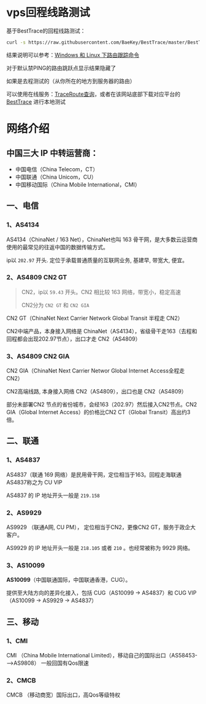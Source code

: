 # vps回程线路测试

基于BestTrace的回程线路测试：

```bash
curl -s https://raw.githubusercontent.com/BaeKey/BestTrace/master/BestTraceTest.sh | bash
```

结果说明可以参考：[Windows 和 Linux 下路由跟踪命令](https://v2try.com/archives/107.html)

对于默认禁PING的路由跳跃点显示结果隐藏了

如果是去程测试的（从你所在的地方到服务器的路由）

可以使用在线服务：[TraceRoute查询](https://tools.ipip.net/traceroute.php)，或者在该网站底部下载对应平台的 [BestTrace](https://www.ipip.net/product/client.html) 进行本地测试




# 网络介绍

## 中国三大 IP 中转运营商：

- 中国电信（China Telecom，CT）
- 中国联通（China Unicom，CU）
- 中国移动国际（China Mobile International，CMI）

## 一、电信

### 1、AS4134

AS4134（ChinaNet / 163 Net），ChinaNet也叫 163 骨干网，是大多数云运营商使用的最常见的往返中国的数据传输方式。

ip以 `202.97` 开头. 定位于承载普通质量的互联网业务, 基建早, 带宽大, 便宜。

### 2、AS4809 CN2 GT

> CN2，ip以 `59.43` 开头。CN2 相比较 163 网络，带宽小，稳定高速
>
> CN2分为 `CN2 GT` 和 `CN2 GIA`

CN2 GT（ChinaNet Next Carrier Network Global Transit 半程走 CN2）

CN2中端产品，本身接入网络是 ChinaNet（AS4134），省级骨干走163（去程和回程都会出现202.97节点），出口才走 CN2（AS4809）

### 3、AS4809 CN2 GIA

CN2 GIA（ChinaNet Next Carrier Networ Global Internet Access全程走 CN2）

CN2高端线路, 本身接入网络 CN2（AS4809），出口也是 CN2（AS4809） 

部分未部署CN2 节点的省份城市，会经163（202.97）然后接入CN2节点。CN2 GIA（Global Internet Access）的价格比CN2 CT（Global Transit）高出约3倍。

## 二、联通

### 1、AS4837

AS4837（联通 169 网络）是民用骨干网，定位相当于163。回程走海联通AS4837称之为 CU VIP

AS4837 的 IP 地址开头一般是 `219.158`

### 2、AS9929

AS9929 （联通A网, CU PM）， 定位相当于CN2，更像CN2 GT，服务于政企大客户。

AS9929  的 IP 地址开头一般是 `218.105` 或者 `210` 。也经常被称为 9929 网络。

### 3、AS10099

**AS10099**（中国联通国际，中国联通香港，CUG）。

提供至大陆方向的差异化接入，包括 CUG（AS10099 -> AS4837）和 CUG VIP（AS10099 -> AS9929 -> AS4837）

## 三、移动

### 1、CMI

CMI （China Mobile International Limited），移动自己的国际出口（AS58453--->AS9808） 一般回国有Qos限速

### 2、CMCB 

CMCB （移动商宽）国际出口，高Qos等级特权
